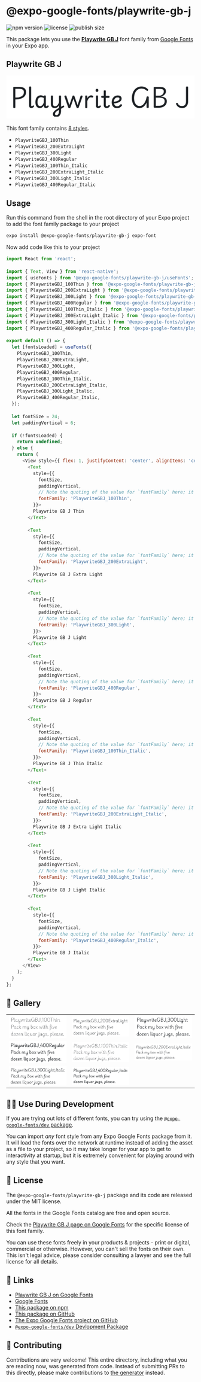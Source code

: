 # @expo-google-fonts/playwrite-gb-j

![npm version](https://flat.badgen.net/npm/v/@expo-google-fonts/playwrite-gb-j)
![license](https://flat.badgen.net/github/license/expo/google-fonts)
![publish size](https://flat.badgen.net/packagephobia/install/@expo-google-fonts/playwrite-gb-j)

This package lets you use the [**Playwrite GB J**](https://fonts.google.com/specimen/Playwrite+GB+J) font family from [Google Fonts](https://fonts.google.com/) in your Expo app.

## Playwrite GB J

![Playwrite GB J](./font-family.png)

This font family contains [8 styles](#-gallery).

- `PlaywriteGBJ_100Thin`
- `PlaywriteGBJ_200ExtraLight`
- `PlaywriteGBJ_300Light`
- `PlaywriteGBJ_400Regular`
- `PlaywriteGBJ_100Thin_Italic`
- `PlaywriteGBJ_200ExtraLight_Italic`
- `PlaywriteGBJ_300Light_Italic`
- `PlaywriteGBJ_400Regular_Italic`

## Usage

Run this command from the shell in the root directory of your Expo project to add the font family package to your project
```sh
expo install @expo-google-fonts/playwrite-gb-j expo-font
```

Now add code like this to your project
```js
import React from 'react';

import { Text, View } from 'react-native';
import { useFonts } from '@expo-google-fonts/playwrite-gb-j/useFonts';
import { PlaywriteGBJ_100Thin } from '@expo-google-fonts/playwrite-gb-j/100Thin';
import { PlaywriteGBJ_200ExtraLight } from '@expo-google-fonts/playwrite-gb-j/200ExtraLight';
import { PlaywriteGBJ_300Light } from '@expo-google-fonts/playwrite-gb-j/300Light';
import { PlaywriteGBJ_400Regular } from '@expo-google-fonts/playwrite-gb-j/400Regular';
import { PlaywriteGBJ_100Thin_Italic } from '@expo-google-fonts/playwrite-gb-j/100Thin_Italic';
import { PlaywriteGBJ_200ExtraLight_Italic } from '@expo-google-fonts/playwrite-gb-j/200ExtraLight_Italic';
import { PlaywriteGBJ_300Light_Italic } from '@expo-google-fonts/playwrite-gb-j/300Light_Italic';
import { PlaywriteGBJ_400Regular_Italic } from '@expo-google-fonts/playwrite-gb-j/400Regular_Italic';

export default () => {
  let [fontsLoaded] = useFonts({
    PlaywriteGBJ_100Thin,
    PlaywriteGBJ_200ExtraLight,
    PlaywriteGBJ_300Light,
    PlaywriteGBJ_400Regular,
    PlaywriteGBJ_100Thin_Italic,
    PlaywriteGBJ_200ExtraLight_Italic,
    PlaywriteGBJ_300Light_Italic,
    PlaywriteGBJ_400Regular_Italic,
  });

  let fontSize = 24;
  let paddingVertical = 6;

  if (!fontsLoaded) {
    return undefined;
  } else {
    return (
      <View style={{ flex: 1, justifyContent: 'center', alignItems: 'center' }}>
        <Text
          style={{
            fontSize,
            paddingVertical,
            // Note the quoting of the value for `fontFamily` here; it expects a string!
            fontFamily: 'PlaywriteGBJ_100Thin',
          }}>
          Playwrite GB J Thin
        </Text>

        <Text
          style={{
            fontSize,
            paddingVertical,
            // Note the quoting of the value for `fontFamily` here; it expects a string!
            fontFamily: 'PlaywriteGBJ_200ExtraLight',
          }}>
          Playwrite GB J Extra Light
        </Text>

        <Text
          style={{
            fontSize,
            paddingVertical,
            // Note the quoting of the value for `fontFamily` here; it expects a string!
            fontFamily: 'PlaywriteGBJ_300Light',
          }}>
          Playwrite GB J Light
        </Text>

        <Text
          style={{
            fontSize,
            paddingVertical,
            // Note the quoting of the value for `fontFamily` here; it expects a string!
            fontFamily: 'PlaywriteGBJ_400Regular',
          }}>
          Playwrite GB J Regular
        </Text>

        <Text
          style={{
            fontSize,
            paddingVertical,
            // Note the quoting of the value for `fontFamily` here; it expects a string!
            fontFamily: 'PlaywriteGBJ_100Thin_Italic',
          }}>
          Playwrite GB J Thin Italic
        </Text>

        <Text
          style={{
            fontSize,
            paddingVertical,
            // Note the quoting of the value for `fontFamily` here; it expects a string!
            fontFamily: 'PlaywriteGBJ_200ExtraLight_Italic',
          }}>
          Playwrite GB J Extra Light Italic
        </Text>

        <Text
          style={{
            fontSize,
            paddingVertical,
            // Note the quoting of the value for `fontFamily` here; it expects a string!
            fontFamily: 'PlaywriteGBJ_300Light_Italic',
          }}>
          Playwrite GB J Light Italic
        </Text>

        <Text
          style={{
            fontSize,
            paddingVertical,
            // Note the quoting of the value for `fontFamily` here; it expects a string!
            fontFamily: 'PlaywriteGBJ_400Regular_Italic',
          }}>
          Playwrite GB J Italic
        </Text>
      </View>
    );
  }
};

```

## 🔡 Gallery


||||
|-|-|-|
|![PlaywriteGBJ_100Thin](./PlaywriteGBJ_100Thin.ttf.png)|![PlaywriteGBJ_200ExtraLight](./PlaywriteGBJ_200ExtraLight.ttf.png)|![PlaywriteGBJ_300Light](./PlaywriteGBJ_300Light.ttf.png)||
|![PlaywriteGBJ_400Regular](./PlaywriteGBJ_400Regular.ttf.png)|![PlaywriteGBJ_100Thin_Italic](./PlaywriteGBJ_100Thin_Italic.ttf.png)|![PlaywriteGBJ_200ExtraLight_Italic](./PlaywriteGBJ_200ExtraLight_Italic.ttf.png)||
|![PlaywriteGBJ_300Light_Italic](./PlaywriteGBJ_300Light_Italic.ttf.png)|![PlaywriteGBJ_400Regular_Italic](./PlaywriteGBJ_400Regular_Italic.ttf.png)|||


## 👩‍💻 Use During Development

If you are trying out lots of different fonts, you can try using the [`@expo-google-fonts/dev` package](https://github.com/expo/google-fonts/tree/master/font-packages/dev#readme).

You can import *any* font style from any Expo Google Fonts package from it. It will load the fonts
over the network at runtime instead of adding the asset as a file to your project, so it may take longer
for your app to get to interactivity at startup, but it is extremely convenient
for playing around with any style that you want.

## 📖 License

The `@expo-google-fonts/playwrite-gb-j` package and its code are released under the MIT license.

All the fonts in the Google Fonts catalog are free and open source.

Check the [Playwrite GB J page on Google Fonts](https://fonts.google.com/specimen/Playwrite+GB+J) for the specific license of this font family.

You can use these fonts freely in your products & projects - print or digital, commercial or otherwise. However, you can't sell the fonts on their own. This isn't legal advice, please consider consulting a lawyer and see the full license for all details.

## 🔗 Links

- [Playwrite GB J on Google Fonts](https://fonts.google.com/specimen/Playwrite+GB+J)
- [Google Fonts](https://fonts.google.com/)
- [This package on npm](https://www.npmjs.com/package/@expo-google-fonts/playwrite-gb-j)
- [This package on GitHub](https://github.com/expo/google-fonts/tree/master/font-packages/playwrite-gb-j)
- [The Expo Google Fonts project on GitHub](https://github.com/expo/google-fonts)
- [`@expo-google-fonts/dev` Devlopment Package](https://github.com/expo/google-fonts/tree/master/font-packages/dev)

## 🤝 Contributing

Contributions are very welcome! This entire directory, including what you are reading now, was generated from code. Instead of submitting PRs to this directly, please make contributions to [the generator](https://github.com/expo/google-fonts/tree/master/packages/generator) instead.
